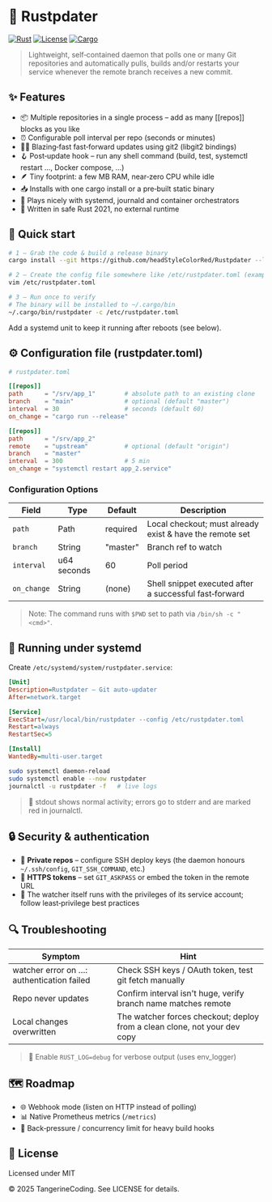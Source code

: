 # 🚀 Rustpdater

[![Rust](https://img.shields.io/badge/rust-2021-orange.svg)](https://www.rust-lang.org)
[![License](https://img.shields.io/badge/license-MIT%2FApache--2.0-blue.svg)](LICENSE)
[![Cargo](https://img.shields.io/badge/cargo-install-blue)](https://crates.io)

> Lightweight, self‑contained daemon that polls one or many Git repositories and automatically pulls, builds and/or restarts your service whenever the remote branch receives a new commit.

## ✨ Features

- 📦 Multiple repositories in a single process – add as many [[repos]] blocks as you like
- ⏰ Configurable poll interval per repo (seconds or minutes)
- 🏃‍♂️ Blazing‑fast fast‑forward updates using git2 (libgit2 bindings)
- 🪝 Post‑update hook – run any shell command (build, test, systemctl restart …, Docker compose, …)
- 🪶 Tiny footprint: a few MB RAM, near‑zero CPU while idle
- 📥 Installs with one cargo install or a pre‑built static binary
- 🔧 Plays nicely with systemd, journald and container orchestrators
- 🦀 Written in safe Rust 2021, no external runtime

## 🚀 Quick start

```bash
# 1 – Grab the code & build a release binary
cargo install --git https://github.com/headStyleColorRed/Rustpdater --locked

# 2 – Create the config file somewhere like /etc/rustpdater.toml (example file below)
vim /etc/rustpdater.toml

# 3 – Run once to verify
# The binary will be installed to ~/.cargo/bin
~/.cargo/bin/rustpdater -c /etc/rustpdater.toml
```

Add a systemd unit to keep it running after reboots (see below).

## ⚙️ Configuration file (rustpdater.toml)

```toml
# rustpdater.toml

[[repos]]
path      = "/srv/app_1"        # absolute path to an existing clone
branch    = "main"              # optional (default "master")
interval  = 30                  # seconds (default 60)
on_change = "cargo run --release"

[[repos]]
path      = "/srv/app_2"
remote    = "upstream"          # optional (default "origin")
branch    = "master"
interval  = 300                 # 5 min
on_change = "systemctl restart app_2.service"
```

### Configuration Options

| Field | Type | Default | Description |
|-------|------|---------|-------------|
| `path` | Path | required | Local checkout; must already exist & have the remote set |
| `branch` | String | "master" | Branch ref to watch |
| `interval` | u64 seconds | 60 | Poll period |
| `on_change` | String | (none) | Shell snippet executed after a successful fast‑forward |

> Note: The command runs with `$PWD` set to path via `/bin/sh -c "<cmd>"`.

## 🔧 Running under systemd

Create `/etc/systemd/system/rustpdater.service`:

```ini
[Unit]
Description=Rustpdater – Git auto‑updater
After=network.target

[Service]
ExecStart=/usr/local/bin/rustpdater --config /etc/rustpdater.toml
Restart=always
RestartSec=5

[Install]
WantedBy=multi-user.target
```

```bash
sudo systemctl daemon-reload
sudo systemctl enable --now rustpdater
journalctl -u rustpdater -f   # live logs
```

> 📝 stdout shows normal activity; errors go to stderr and are marked red in journalctl.

## 🔒 Security & authentication

- 🔑 **Private repos** – configure SSH deploy keys (the daemon honours `~/.ssh/config`, `GIT_SSH_COMMAND`, etc.)
- 🔐 **HTTPS tokens** – set `GIT_ASKPASS` or embed the token in the remote URL
- 👮 The watcher itself runs with the privileges of its service account; follow least‑privilege best practices

## 🔍 Troubleshooting

| Symptom | Hint |
|---------|------|
| watcher error on …: authentication failed | Check SSH keys / OAuth token, test git fetch manually |
| Repo never updates | Confirm interval isn't huge, verify branch name matches remote |
| Local changes overwritten | The watcher forces checkout; deploy from a clean clone, not your dev copy |

> 🐛 Enable `RUST_LOG=debug` for verbose output (uses env_logger)

## 🗺️ Roadmap

- 🌐 Webhook mode (listen on HTTP instead of polling)
- 📊 Native Prometheus metrics (`/metrics`)
- 🔄 Back‑pressure / concurrency limit for heavy build hooks

## 📄 License

Licensed under MIT

© 2025 TangerineCoding. See LICENSE for details.
